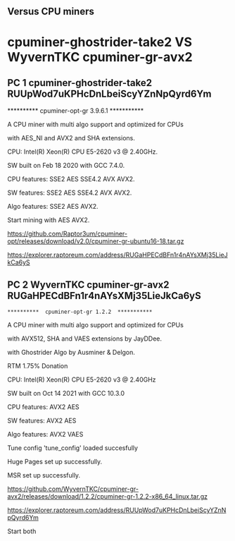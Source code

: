## Versus CPU miners


# cpuminer-ghostrider-take2 VS  WyvernTKC cpuminer-gr-avx2


## PC 1  cpuminer-ghostrider-take2 RUUpWod7uKPHcDnLbeiScyYZnNpQyrd6Ym

**********  cpuminer-opt-gr 3.9.6.1  ***********

  A CPU miner with multi algo support and optimized for CPUs
     
  with AES_NI and AVX2 and SHA extensions.
       
CPU: Intel(R) Xeon(R) CPU E5-2620 v3 @ 2.40GHz.

SW built on Feb 18 2020 with GCC 7.4.0.

CPU features: SSE2 AES SSE4.2 AVX AVX2.

SW features: SSE2 AES SSE4.2 AVX AVX2.

Algo features: SSE2 AES AVX2.

Start mining with AES AVX2.

https://github.com/Raptor3um/cpuminer-opt/releases/download/v2.0/cpuminer-gr-ubuntu16-18.tar.gz

https://explorer.raptoreum.com/address/RUGaHPECdBFn1r4nAYsXMj35LieJkCa6yS



## PC 2 WyvernTKC cpuminer-gr-avx2 RUGaHPECdBFn1r4nAYsXMj35LieJkCa6yS

    **********  cpuminer-opt-gr 1.2.2  *********** 
 A CPU miner with multi algo support and optimized for CPUs
     
  with AVX512, SHA and VAES extensions by JayDDee.
     
  with Ghostrider Algo by Ausminer & Delgon.
     
  RTM 1.75% Donation


CPU: Intel(R) Xeon(R) CPU E5-2620 v3 @ 2.40GHz

SW built on Oct 14 2021 with GCC 10.3.0

CPU features:  AVX2    AES

SW features:   AVX2    AES

Algo features: AVX2   VAES

Tune config 'tune_config' loaded succesfully

Huge Pages set up successfully.

MSR set up successfully.


https://github.com/WyvernTKC/cpuminer-gr-avx2/releases/download/1.2.2/cpuminer-gr-1.2.2-x86_64_linux.tar.gz

https://explorer.raptoreum.com/address/RUUpWod7uKPHcDnLbeiScyYZnNpQyrd6Ym

Start both

